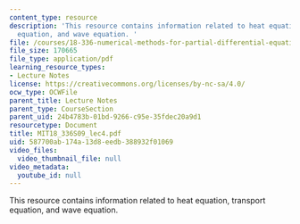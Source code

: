 ```yaml
---
content_type: resource
description: 'This resource contains information related to heat equation, transport
  equation, and wave equation. '
file: /courses/18-336-numerical-methods-for-partial-differential-equations-spring-2009/587700ab174a13d8eedb388932f01069_MIT18_336S09_lec4.pdf
file_size: 170665
file_type: application/pdf
learning_resource_types:
- Lecture Notes
license: https://creativecommons.org/licenses/by-nc-sa/4.0/
ocw_type: OCWFile
parent_title: Lecture Notes
parent_type: CourseSection
parent_uid: 24b4783b-01bd-9266-c95e-35fdec20a9d1
resourcetype: Document
title: MIT18_336S09_lec4.pdf
uid: 587700ab-174a-13d8-eedb-388932f01069
video_files:
  video_thumbnail_file: null
video_metadata:
  youtube_id: null
---
```

This resource contains information related to heat equation, transport equation, and wave equation. 